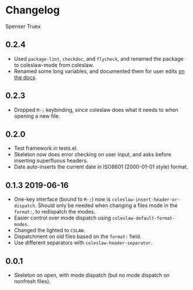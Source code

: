 # Changelog

Spenser Truex

## 0.2.4
- Used `package-lint`, `checkdoc`, and `flycheck`, and renamed the package to
  coleslaw-mode from coleslaw.
- Renamed some long variables, and documented them for user edits [on the docs](https://spensertruex.com/coleslaw-mode).

## 0.2.3
- Dropped `M-;` keybinding, since coleslaw does what it needs to when opening a
  new file.

## 0.2.0
- Test framework in tests.el.
- Skeleton now does error checking on user input, and asks before inserting
  superfluous headers.
- Date auto-inserts the current date in ISO8601 (2000-01-01 style) format.

## 0.1.3 2019-06-16
- One-key interface (bound to `M-;`) now is
  `coleslaw-insert-header-or-dispatch`. Should only be needed when changing a
  files mode in the `format:`, to redispatch the modes.
- Easier control over mode dispatch using `coleslaw-default-format-modes`.
- Changed the lighted to `CSLAW`.
- Dispatchment on old files based on the `format:` field.
- Use different separators with `coleslaw-header-separator`.

## 0.0.1
- Skeleton on open, with mode dispatch (but no mode dispatch on nonfresh files).
